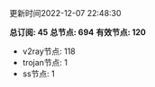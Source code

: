 更新时间2022-12-07 22:48:30

**总订阅: 45**
**总节点: 694**
**有效节点: 120**
- v2ray节点: 118
- trojan节点: 1
- ss节点: 1
